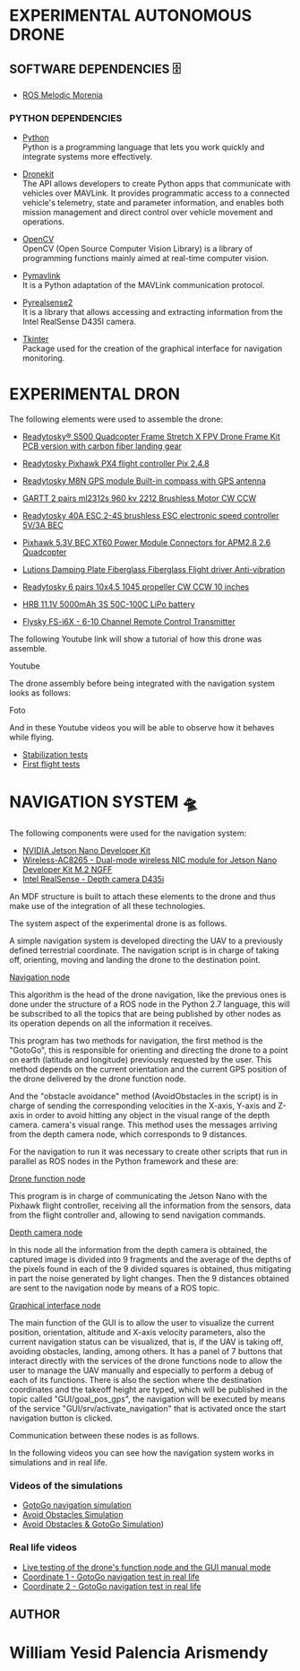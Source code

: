 #  EXPERIMENTAL AUTONOMOUS DRONE 


## SOFTWARE DEPENDENCIES :file_cabinet:

* [ROS Melodic Morenia](http://wiki.ros.org/melodic) <br>

### PYTHON DEPENDENCIES

* [Python](https://www.python.org/) <br>
Python is a programming language that lets you work quickly and integrate systems more effectively.  

* [Dronekit](https://dronekit.io/) <br>
The API allows developers to create Python apps that communicate with vehicles over MAVLink. It provides programmatic access to a connected vehicle's telemetry, state and parameter information, and enables both mission management and direct control over vehicle movement and operations.

* [OpenCV](https://opencv.org/) <br>
OpenCV (Open Source Computer Vision Library) is a library of programming functions mainly aimed at real-time computer vision.

* [Pymavlink](https://github.com/ArduPilot/pymavlink)<br>
It is a Python adaptation of the MAVLink communication protocol.

* [Pyrealsense2](https://intelrealsense.github.io/librealsense/python_docs/_generated/pyrealsense2.html) <br>
It is a library that allows accessing and extracting information from the Intel RealSense D435I camera.

* [Tkinter](https://docs.python.org/es/3/library/tk.html)<br>
Package used for the creation of the graphical interface for navigation monitoring.

# EXPERIMENTAL DRON

The following elements were used to assemble the drone:

* [Readytosky® S500 Quadcopter Frame Stretch X FPV Drone Frame Kit PCB version with carbon fiber landing gear](https://www.amazon.com/gp/product/B01N0AX1MZ/ref=ppx_yo_dt_b_asin_title_o06_s00?ie=UTF8&psc=1)<br>

* [Readytosky Pixhawk PX4 flight controller Pix 2.4.8](https://www.amazon.com/gp/product/B07CHQ7SZ4/ref=ppx_yo_dt_b_asin_title_o05_s00?ie=UTF8&psc=1)<br>

* [Readytosky M8N GPS module Built-in compass with GPS antenna](https://www.amazon.com/gp/product/B01KK9A8QG/ref=ppx_yo_dt_b_asin_title_o04_s00?ie=UTF8&psc=1)<br>

* [GARTT 2 pairs ml2312s 960 kv 2212 Brushless Motor CW CCW](https://www.amazon.com/gp/product/B06ZZQL33X/ref=ppx_yo_dt_b_asin_title_o04_s00?ie=UTF8&psc=1)

* [Readytosky 40A ESC 2-4S brushless ESC electronic speed controller 5V/3A BEC](https://www.amazon.com/Readytosky-escobillas-controlador-electr%C3%B3nico-helic%C3%B3ptero/dp/B09G5S9YYG/ref=sr_1_1_sspa?__mk_es_US=%C3%85M%C3%85%C5%BD%C3%95%C3%91&keywords=esc+40+a&qid=1636741117&sr=8-1-spons&psc=1&spLa=ZW5jcnlwdGVkUXVhbGlmaWVyPUFQRlFTUVg2V0hSREQmZW5jcnlwdGVkSWQ9QTEwMzkwNzMzNlFaVTkyOFZFNUtMJmVuY3J5cHRlZEFkSWQ9QTAzNTcwMzQ3VUJGOEY1NEJPUlgmd2lkZ2V0TmFtZT1zcF9hdGYmYWN0aW9uPWNsaWNrUmVkaXJlY3QmZG9Ob3RMb2dDbGljaz10cnVl)<br>

* [Pixhawk 5.3V BEC XT60 Power Module Connectors for APM2.8 2.6 Quadcopter](https://www.amazon.com/gp/product/B07PJRXHPY/ref=ppx_yo_dt_b_asin_title_o02_s00?ie=UTF8&psc=1)<br>

* [Lutions Damping Plate Fiberglass Fiberglass Flight driver Anti-vibration](https://www.amazon.com/gp/product/B01KKB4SNI/ref=ppx_yo_dt_b_asin_title_o02_s00?ie=UTF8&psc=1)<br>

* [Readytosky 6 pairs 10x4.5 1045 propeller CW CCW 10 inches](https://www.amazon.com/gp/product/B0823NNTKD/ref=ppx_yo_dt_b_asin_title_o00_s00?ie=UTF8&psc=1)<br>

* [HRB 11.1V 5000mAh 3S 50C-100C LiPo battery](https://www.amazon.com/-/es/5000mAh-50C-100C-bater%C3%ADa-enchufe-escobillas/dp/B06XNTHQRZ/ref=sr_1_10?__mk_es_US=%C3%85M%C3%85%C5%BD%C3%95%C3%91&crid=AJAC7BXK0JYD&keywords=3s+5000mah+lipo+battery&qid=1636741208&sprefix=Battery+LiPo+500%2Caps%2C243&sr=8-10)<br>

* [Flysky FS-i6X - 6-10 Channel Remote Control Transmitter](https://www.amazon.com/gp/product/B0744DPPL8/ref=ppx_yo_dt_b_asin_title_o03_s00?ie=UTF8&psc=1)<br>


The following Youtube link will show a tutorial of how this drone was assemble.

Youtube

The drone assembly before being integrated with the navigation system looks as follows:

Foto

And in these Youtube videos you will be able to observe how it behaves while flying.

* [Stabilization tests](https://youtu.be/OdA1hklx3Kw)<br>
* [First flight tests](https://youtu.be/eaa0WxqBArw)<br>


# NAVIGATION SYSTEM :flying_saucer:

The following components were used for the navigation system:

* [NVIDIA Jetson Nano Developer Kit](https://www.amazon.com/gp/product/B084DSDDLT/ref=ppx_yo_dt_b_asin_title_o01_s00?ie=UTF8&psc=1)<br>
* [Wireless-AC8265 - Dual-mode wireless NIC module for Jetson Nano Developer Kit M.2 NGFF](https://www.amazon.com/gp/product/B07SM4SPLV/ref=ppx_yo_dt_b_asin_title_o00_s00?ie=UTF8&psc=1)<br>
* [Intel RealSense - Depth camera D435i](https://www.amazon.com/-/es/Intel-RealSense-profundidad-plateado-82635D435IDK5P/dp/B07MWR2YJB/ref=sr_1_2?__mk_es_US=%C3%85M%C3%85%C5%BD%C3%95%C3%91&keywords=D435i&qid=1636746456&sr=8-2)<br>

An MDF structure is built to attach these elements to the drone and thus make use of the integration of all these technologies. 

The system aspect of the experimental drone is as follows.

A simple navigation system is developed directing the UAV to a previously defined terrestrial coordinate. The navigation script is in charge of taking off, orienting, moving and landing the drone to the destination point.

[Navigation node](https://github.com/Yespa/Autonomous_drone_ws/blob/master/src/drone/scripts/navegation_test_node.py)<br>

This algorithm is the head of the drone navigation, like the previous ones is done under the structure of a ROS node in the Python 2.7 language, this will be subscribed to all the topics that are being published by other nodes as its operation depends on all the information it receives.

This program has two methods for navigation, the first method is the "GotoGo", this is responsible for orienting and directing the drone to a point on earth (latitude and longitude) previously requested by the user. This method depends on the current orientation and the current GPS position of the drone delivered by the drone function node.

And the "obstacle avoidance" method (AvoidObstacles in the script) is in charge of sending the corresponding velocities in the X-axis, Y-axis and Z-axis in order to avoid hitting any object in the visual range of the depth camera.
camera's visual range. This method uses the messages arriving from the depth camera node, which corresponds to 9 distances.


For the navigation to run it was necessary to create other scripts that run in parallel as ROS nodes in the Python framework and these are:

[Drone function node](https://github.com/Yespa/Autonomous_drone_ws/blob/master/src/drone/scripts/drone_functions_node.py)<br>

This program is in charge of communicating the Jetson Nano with the Pixhawk flight controller, receiving all the information from the sensors, data from the flight controller and, allowing to send navigation commands.

[Depth camera node](https://github.com/Yespa/Autonomous_drone_ws/blob/master/src/drone/scripts/depth_camera_pyrealsense_node.py)<br>

In this node all the information from the depth camera is obtained, the captured image is divided into 9 fragments and the average of the depths of the pixels found in each of the 9 divided squares is obtained, thus mitigating in part the noise generated by light changes. Then the 9 distances obtained are sent to the navigation node by means of a ROS topic.

[Graphical interface node](https://github.com/Yespa/Autonomous_drone_ws/blob/master/src/drone/scripts/GUI_node.py)<br>

The main function of the GUI is to allow the user to visualize the current position, orientation, altitude and X-axis velocity parameters, also the current navigation status can be visualized, that is, if the UAV is taking off, avoiding obstacles, landing, among others. It has a panel of 7 buttons that interact directly with the services of the drone functions node to allow the user to manage the UAV manually and especially to perform a debug of each of its functions. There is also the section where the destination coordinates and the takeoff height are typed, which will be published in the topic called "GUI/goal_pos_gps", the navigation will be executed by means of the service "GUI/srv/activate_navigation" that is activated once the start navigation button is clicked.

Communication between these nodes is as follows.

In the following videos you can see how the navigation system works in simulations and in real life.

### Videos of the simulations

* [GotoGo navigation simulation](https://youtu.be/Xa8Zr5M3L-0)<br>
* [Avoid Obstacles Simulation](https://youtu.be/eaa0WxqBArw)<br>
* [Avoid Obstacles & GotoGo Simulation](https://youtu.be/6rM8IQlQfck))<br>

### Real life videos

* [Live testing of the drone's function node and the GUI manual mode](https://youtu.be/Qjc_Ib7Lg54)<br>
* [Coordinate 1 - GotoGo navigation test in real life](https://youtu.be/EWi795xQ4LM)<br>
* [Coordinate 2 - GotoGo navigation test in real life](https://youtu.be/gR4qH2ywwgE)<br>

## AUTHOR

# William Yesid Palencia Arismendy


